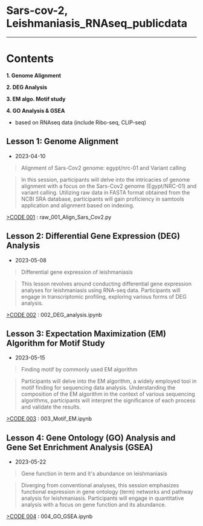 # Sars-cov-2, Leishmaniasis_RNAseq_publicdata
___

  # Contents
  **1. Genome Alignment**
  
  **2. DEG Analysis**
  
  **3. EM algo. Motif study**
  
  **4. GO Analysis & GSEA**
  
  * based on RNAseq data (include Ribo-seq, CLIP-seq)

  ## Lesson 1: Genome Alignment
  * 2023-04-10 
  > Alignment of Sars-Cov2 genome: egypt/nrc-01 and Variant calling
  
  > In this session, participants will delve into the intricacies of genome alignment with a focus on the Sars-Cov2 genome (Egypt/NRC-01) and variant calling. Utilizing raw data in FASTA format obtained from the NCBI SRA database, participants will gain proficiency in samtools application and alignment based on indexing.
  
[>CODE 001](https://github.com/WoobeenJeong/Bioinfomatics_Practice_RNAseq/blob/main/raw_001_Align_Sars_Cov2.py)
  : raw_001_Align_Sars_Cov2.py
  
  ## Lesson 2: Differential Gene Expression (DEG) Analysis
  * 2023-05-08
  > Differential gene expression of leishmaniasis

  > This lesson revolves around conducting differential gene expression analyses for leishmaniasis using RNA-seq data. Participants will engage in transcriptomic profiling, exploring various forms of DEG analysis. 

[>CODE 002](https://github.com/WoobeenJeong/Bioinfomatics_Practice_RNAseq/blob/main/002_DEG_analysis.ipynb)
    : 002_DEG_analysis.ipynb

  
  ## Lesson 3: Expectation Maximization (EM) Algorithm for Motif Study 
  * 2023-05-15
  > Finding motif by commonly used EM algorithm
  
  > Participants will delve into the EM algorithm, a widely employed tool in motif finding for sequencing data analysis. Understanding the composition of the EM algorithm in the context of various sequencing algorithms, participants will interpret the significance of each process and validate the results.
  
   [>CODE 003](https://github.com/WoobeenJeong/Bioinfomatics_Practice_RNAseq/blob/main/003_Motif_EM.ipynb)
  : 003_Motif_EM.ipynb

  
  ## Lesson 4: Gene Ontology (GO) Analysis and Gene Set Enrichment Analysis (GSEA)
  * 2023-05-22
  > Gene function in term and it's abundance on leishmaniasis 
  
  > Diverging from conventional analyses, this session emphasizes functional expression in gene ontology (term) networks and pathway analysis for leishmaniasis. Participants will engage in quantitative analysis with a focus on gene function and its abundance.
  
   [>CODE 004](https://github.com/WoobeenJeong/Bioinfomatics_Practice_RNAseq/blob/main/004_GO_GSEA.ipynb)
  : 004_GO_GSEA.ipynb

